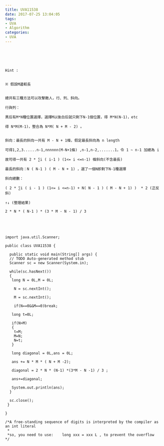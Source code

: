 ```yaml
---
title: UVA11538
date: 2017-07-25 13:04:05
tags:
- UVA
- Algorithm
categories:
- UVA
---
```




 <br /> <br /> <br />

<!-- more -->

	Hint :


	※ 假設M邊較長      


	總共有三種方法可以攻擊敵人，行、列、斜向。

	行與列：

	黑后有M*N種位置選擇，選擇M以後白后就只剩下N-1個位置，得 M*N(N-1)，etc

	得 N*M(M-1)，整合為 N*M( N + M - 2) 。


	斜向：最長的斜向一共有 M - N + 1條，假定最長斜向為 n length

	可得1,2,3......n-1,nnnnnn(M-N+1條) ,n-1,n-2,.......1，令 1 ~ n-1 加總為 i

	故可得一共有 2 * ∑i ( i-1 ) (1<= i <=n-1) 條斜向(不含最長)

	最長的斜向：N ( N-1 ) ( M - N + 1) ，選了一個N即剩下N-1種選擇

	斜向總數：
	
	( 2 * ∑i ( i - 1 ) (1<= i <=n-1) + N( N - 1 ) ( M - N + 1) )  * 2 (正反斜)

	↑↓ (整理結果)

	2 * N * ( N-1 ) * (3 * M - N - 1) / 3        





	import java.util.Scanner;

	public class UVA11538 {

	  public static void main(String[] args) {
	  // TODO Auto-generated method stub
	  Scanner sc = new Scanner(System.in);
	  
	  while(sc.hasNext())
	  {
	   long N = 0L,M = 0L;
	   
		N = sc.nextInt();
	  
		M = sc.nextInt();
	   
		if(N==0&&M==0)break;
	   
	   long t=0L;
	   
	   if(N>M)
	   {
		t=M;
		M=N;
		N=t;
	   }
	   
	   long diagonal = 0L,ans = 0L;
	   
	   ans += N * M * ( N + M -2);
	   
	   diagonal = 2 * N * (N-1) *(3*M - N -1) / 3 ;
	   
	   ans+=diagonal;
	   
	   System.out.println(ans);
	  }
	  
	  sc.close();
	 }

	}

	/*A free-standing sequence of digits is interpreted by the compiler as an int literal
	 *
	 *so, you need to use:    long xxx = xxx L , to prevent the overflow  
	*/
</br>
